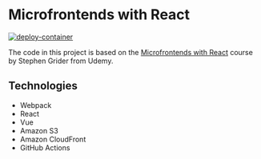 # Microfrontends with React

[![deploy-container](https://github.com/m-ahlstrom/microfrontends-with-react/actions/workflows/container.yml/badge.svg)](https://github.com/m-ahlstrom/microfrontends-with-react/actions/workflows/container.yml)

The code in this project is based on the [Microfrontends with React](https://www.udemy.com/course/microfrontend-course/) course by Stephen Grider from Udemy.

## Technologies

- Webpack
- React
- Vue
- Amazon S3
- Amazon CloudFront
- GitHub Actions
